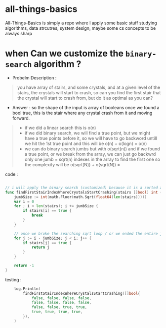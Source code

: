 # all-things-basics
All-Things-Basics is simply a repo where I apply some basic stuff studying algorithms, data strcutres, system design, maybe some cs concepts to be always sharp

# when Can we customize the `binary-search` algorithm ? 
- Probelm Description : 
> you have array of stairs, and some crystals, and at a given level of the stairs, the crystals will start to crash, so can you find the first stair that the crystal will start to crash from, but do it as optimal as you can?

- Answer : 
so the shape of the input is array of booleans once we found a bool true, this is the stair where any crystal crash from it and moving forward.
> - if we did a linear search this is o(n)
> - if we did binary search, we will find a true point, but we might have a true points before it, so we will have to go backword untill we hit the 1st true point and this will be o(n) + o(logn) = o(n)
> - we can do binary search jumbs but with o(sqrt(n)) and if we found a true point, or we break from the array, we can just go backwrd only one jumb = sqrt(n) indexes in the array to find the first one so the complexity will be o(sqrt(N)) + o(sqrt(N)) = 

code : 
```go 

// i will apply the binary search (customized) because it is a sorted array (falses then true)
func findFirstStairIndexWhereCrystalsStartCrashing(stairs []bool) int {
	jumbSize := int(math.Floor(math.Sqrt(float64(len(stairs)))))
	var i = 0
	for ; i < len(stairs); i += jumbSize {
		if stairs[i] == true {
			break
		}
	}

	// once we broke the searching sqrt loop / or we ended the entire jumbs without finding true position, we can go backword only one jumb to check if we have a true poistions or not
	for j := i - jumbSize; j < i; j++ {
		if stairs[j] == true {
			return j
		}
	}

	return -1
}
```

testing : 
```go
	log.Println(
		findFirstStairIndexWhereCrystalsStartCrashing([]bool{
			false, false, false, false,
			false, false, false, false,
			false, false, true, true,
			true, true, true, true,
		}),
	)
```